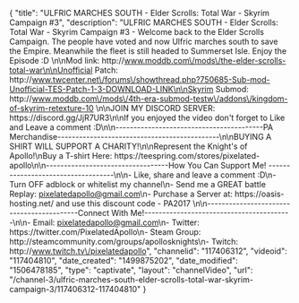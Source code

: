 {
    "title": "ULFRIC MARCHES SOUTH - Elder Scrolls: Total War - Skyrim Campaign #3",
    "description": "ULFRIC MARCHES SOUTH - Elder Scrolls: Total War - Skyrim Campaign #3 - Welcome back to the Elder Scrolls Campaign. The people have voted and now Ulfric marches south to save the Empire. Meanwhile the fleet is still headed to Summerset Isle.  Enjoy the Episode :D \n\nMod link: http:\/\/www.moddb.com\/mods\/the-elder-scrolls-total-war\n\nUnofficial Patch: http:\/\/www.twcenter.net\/forums\/showthread.php?750685-Sub-mod-Unofficial-TES-Patch-1-3-DOWNLOAD-LINK\n\nSkyrim Submod: http:\/\/www.moddb.com\/mods\/4th-era-submod-testw\/addons\/kingdom-of-skyrim-retexture-10 \n\nJOIN MY DISCORD SERVER: https:\/\/discord.gg\/JjR7UR3\n\nIf you enjoyed the video don't forget to Like and Leave a comment :D\n\n-----------------------------------------PA Merchandise---------------------------------------------\n\nBUYING A SHIRT WILL SUPPORT A CHARITY!\n\nRepresent the Knight's of Apollo!\nBuy a T-shirt Here: https:\/\/teespring.com\/stores\/pixelated-apollo\n\n----------------------------------How You Can Support Me! -----------------------------------\n\n- Like, share and leave a comment :D\n- Turn OFF adblock or whitelist my channel\n- Send me a GREAT battle Replay: pixelatedapollo@gmail.com\n- Purchase a Server at: https:\/\/oasis-hosting.net\/ and use this discount code - PA2017 \n\n------------------------------------------Connect With Me!-----------------------------------------\n\n- Email: pixelatedapollo@gmail.com\n- Twitter: https:\/\/twitter.com\/PixelatedApollo\n- Steam Group:  http:\/\/steamcommunity.com\/groups\/apollosknights\n- Twitch: http:\/\/www.twitch.tv\/pixelatedapollo",
    "channelid": "117406312",
    "videoid": "117404810",
    "date_created": "1499875202",
    "date_modified": "1506478185",
    "type": "captivate",
    "layout": "channelVideo",
    "url": "\/channel-3\/ulfric-marches-south-elder-scrolls-total-war-skyrim-campaign-3\/117406312-117404810"
}